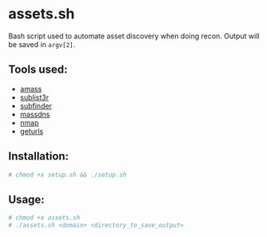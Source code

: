# assets.sh
Bash script used to automate asset discovery when doing recon. Output will be saved in `argv[2]`.

## Tools used:
- [amass](https://github.com/OWASP/Amass)
- [sublist3r](https://github.com/aboul3la/Sublist3r)
- [subfinder](https://github.com/projectdiscovery/subfinder)
- [massdns](https://github.com/blechschmidt/massdns/tree/v0.2)
- [nmap](https://nmap.org/)
- [geturls](https://github.com/mr-n30/geturls)

## Installation:
```bash
# chmod +x setup.sh && ./setup.sh
```

## Usage:
```bash
# chmod +x assets.sh
# ./assets.sh <domain> <directory_to_save_output>
```
